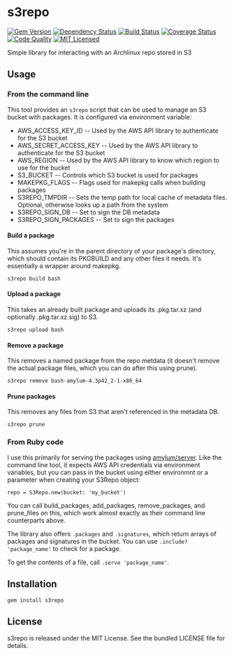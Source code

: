 s3repo
=========

[![Gem Version](https://img.shields.io/gem/v/s3repo.svg)](https://rubygems.org/gems/s3repo)
[![Dependency Status](https://img.shields.io/gemnasium/amylum/s3repo.svg)](https://gemnasium.com/amylum/s3repo)
[![Build Status](https://img.shields.io/circleci/project/amylum/s3repo/master.svg)](https://circleci.com/gh/amylum/s3repo)
[![Coverage Status](https://img.shields.io/codecov/c/github/amylum/s3repo.svg)](https://codecov.io/github/amylum/s3repo)
[![Code Quality](https://img.shields.io/codacy/eef971ff937642219c1d4094001c33e7.svg)](https://www.codacy.com/app/akerl/s3repo)
[![MIT Licensed](https://img.shields.io/badge/license-MIT-green.svg)](https://tldrlegal.com/license/mit-license)

Simple library for interacting with an Archlinux repo stored in S3

## Usage

### From the command line

This tool provides an `s3repo` script that can be used to manage an S3 bucket with packages. It is configured via environment variable:

* AWS_ACCESS_KEY_ID -- Used by the AWS API library to authenticate for the S3 bucket
* AWS_SECRET_ACCESS_KEY -- Used by the AWS API library to authenticate for the S3 bucket
* AWS_REGION -- Used by the AWS API library to know which region to use for the bucket
* S3_BUCKET -- Controls which S3 bucket is used for packages
* MAKEPKG_FLAGS -- Flags used for makepkg calls when building packages
* S3REPO_TMPDIR -- Sets the temp path for local cache of metadata files. Optional, otherwise looks up a path from the system
* S3REPO_SIGN_DB -- Set to sign the DB metadata
* S3REPO_SIGN_PACKAGES -- Set to sign the packages

#### Build a package

This assumes you're in the parent directory of your package's directory, which should contain its PKGBUILD and any other files it needs. It's essentially a wrapper around makepkg.

```
s3repo build bash
```

#### Upload a package

This takes an already built package and uploads its .pkg.tar.xz (and optionally .pkg.tar.xz.sig) to S3.

```
s3repo upload bash
```

#### Remove a package

This removes a named package from the repo metdata (it doesn't remove the actual package files, which you can do after this using prune).

```
s3repo remove bash-amylum-4.3p42_2-1-x86_64
```

#### Prune packages

This removes any files from S3 that aren't referenced in the metadata DB.

```
s3repo prune
```

### From Ruby code

I use this primarily for serving the packages using [amylum/server](https://github.com/amylum/server). Like the command line tool, it expects AWS API credentials via environment variables, but you can pass in the bucket using either environmnt or a parameter when creating your S3Repo object:

```
repo = S3Repo.new(bucket: 'my_bucket')
```

You can call build_packages, add_packages, remove_packages, and prune_files on this, which work almost exactly as their command line counterparts above.

The library also offers `.packages` and `.signatures`, which return arrays of packages and signatures in the bucket. You can use `.include? 'package_name'` to check for a package.

To get the contents of a file, call `.serve 'package_name'`.

## Installation

    gem install s3repo

## License

s3repo is released under the MIT License. See the bundled LICENSE file for details.

